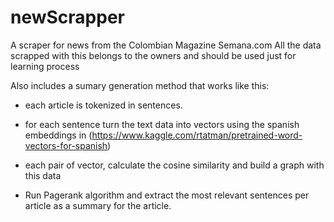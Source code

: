# newScrapper
A scraper for news from the Colombian Magazine Semana.com
All the data scrapped with this belongs to the owners and should be used just for learning process

Also includes a sumary generation method that works like this:
* each article is tokenized in sentences. 

* for each sentence turn the text data into vectors using the spanish embeddings in (https://www.kaggle.com/rtatman/pretrained-word-vectors-for-spanish)

* each pair of vector, calculate the cosine similarity and build a graph with this data

* Run Pagerank algorithm and extract the most relevant sentences per article as a summary for the article.


